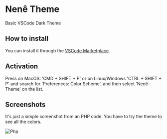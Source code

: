 # Nenê Theme

Basic VSCode Dark Theme

## How to install

You can install it through the [VSCode Marketplace](https://marketplace.visualstudio.com/items?itemName=leonardoruwer.nene-theme).

## Activation

Press on MacOS: 'CMD + SHIFT + P' or on Linux/Windows 'CTRL + SHIFT + P' and search for 'Preferences: Color Scheme', and then select 'Nenê-Theme' on the list.

## Screenshots

It's just a simple screenshot from an PHP code. You have to try the theme to see all the colors.

![Php](https://imgur.com/dGW2VkM)